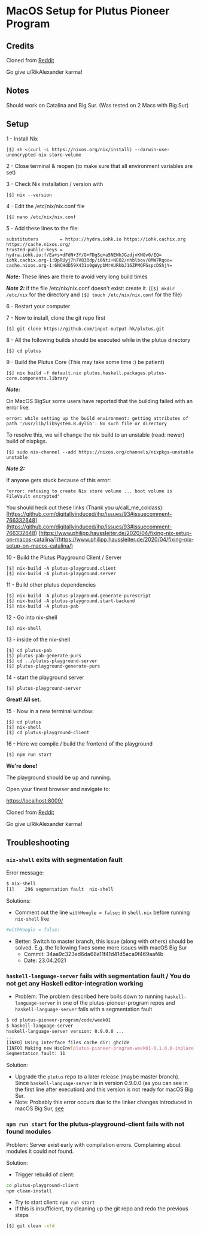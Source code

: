 # MacOS Setup for Plutus Pioneer Program

## Credits
Cloned from [Reddit](https://www.reddit.com/r/cardano/comments/mmzut6/macos_plutus_playground_build_instructions/)

Go give u/RikAlexander karma!

## Notes

Should work on Catalina and Big Sur. (Was tested on 2 Macs with Big Sur)

## Setup

1 - Install Nix

    [$] sh <(curl -L https://nixos.org/nix/install) --darwin-use-unencrypted-nix-store-volume


2 - Close terminal & reopen (to make sure that all environment variables are set)

3 - Check Nix installation / version with

    [$] nix --version


4 - Edit the /etc/nix/nix.conf file

    [$] nano /etc/nix/nix.conf


5 - Add these lines to the file:

    substituters        = https://hydra.iohk.io https://iohk.cachix.org https://cache.nixos.org/
    trusted-public-keys = hydra.iohk.io:f/Ea+s+dFdN+3Y/G+FDgSq+a5NEWhJGzdjvKNGv0/EQ= iohk.cachix.org-1:DpRUyj7h7V830dp/i6Nti+NEO2/nhblbov/8MW7Rqoo= cache.nixos.org-1:6NCHdD59X431o0gWypbMrAURkbJ16ZPMQFGspcDShjY=


_**Note:**_ These lines are there to avoid very long build times

_**Note 2:**_ if the file /etc/nix/nix.conf doesn't exist: create it. (`[$] mkdir /etc/nix` for the directory and `[$] touch /etc/nix/nix.conf` for the file)

6 - Restart your computer

7 - Now to install, clone the git repo first

    [$] git clone https://github.com/input-output-hk/plutus.git


8 - All the following builds should be executed while in the plutus directory

    [$] cd plutus


9 - Build the Plutus Core (This may take some time :) be patient)

    [$] nix build -f default.nix plutus.haskell.packages.plutus-core.components.library


_**Note:**_

On MacOS BigSur some users have reported that the building failed with an error like:

    error: while setting up the build environment: getting attributes of path '/usr/lib/libSystem.B.dylib': No such file or directory


To resolve this, we will change the nix build to an unstable (read: newer) build of nixpkgs.

    [$] sudo nix-channel --add https://nixos.org/channels/nixpkgs-unstable unstable

_**Note 2:**_

If anyone gets stuck because of this error:

    "error: refusing to create Nix store volume ... boot volume is FileVault encrypted"

You should heck out these links (Thank you u/call_me_coldass):
[https://github.com/digitallyinduced/ihp/issues/93#issuecomment-766332648](https://github.com/digitallyinduced/ihp/issues/93#issuecomment-766332648)
[https://www.philipp.haussleiter.de/2020/04/fixing-nix-setup-on-macos-catalina/](https://www.philipp.haussleiter.de/2020/04/fixing-nix-setup-on-macos-catalina/)


10 - Build the Plutus Playground Client / Server

    [$] nix-build -A plutus-playground.client
    [$] nix-build -A plutus-playground.server


11 - Build other plutus dependencies

    [$] nix-build -A plutus-playground.generate-purescript
    [$] nix-build -A plutus-playground.start-backend
    [$] nix-build -A plutus-pab


12 - Go into nix-shell

    [$] nix-shell


13 - inside of the nix-shell

    [$] cd plutus-pab
    [$] plutus-pab-generate-purs
    [$] cd ../plutus-playground-server
    [$] plutus-playground-generate-purs


14 - start the playground server

    [$] plutus-playground-server




**Great! All set.**



15 - Now in a new terminal window:

    [$] cd plutus
    [$] nix-shell
    [$] cd plutus-playground-client


16 - Here we compile / build the frontend of the playground

    [$] npm run start




**We're done!**

The playground should be up and running.

Open your finest browser and navigate to:

[https://localhost:8009/](https://localhost:8009/)

Cloned from [Reddit](https://www.reddit.com/r/cardano/comments/mmzut6/macos_plutus_playground_build_instructions/)

Go give u/RikAlexander karma!



## Troubleshooting


### `nix-shell` exits with segmentation fault

Error message:
```bash
$ nix-shell
[1]    296 segmentation fault  nix-shell
```

Solutions:
- Comment out the line `withHoogle = false;` in `shell.nix` before running `nix-shell` like
```nix
#withHoogle = false;
```
- Better: Switch to master branch, this issue (along with others) should be solved.
  E.g. the following fixes some more issues with macOS Big Sur
    - Commit: 34aa9c323ed6da68a11f41d41d5aca9f469aaf4b
    - Date: 23.04.2021


### `haskell-language-server` fails with segmentation fault / You do not get any Haskell editor-integration working

- Problem: The problem described here boils down to running `haskell-language-server` in one of the plutus-pioneer-program repos and `haskell-language-server` fails with a segmentation fault
```bash
$ cd plutus-pioneer-program/code/week01
$ haskell-language-server
haskell-language-server version: 0.9.0.0 ...
...
[INFO] Using interface files cache dir: ghcide
[INFO] Making new HscEnv[plutus-pioneer-program-week01-0.1.0.0-inplace]
Segmentation fault: 11
```

Solution:
- Upgrade the `plutus` repo to a later release (maybe master branch).
  Since `haskell-language-server` is in version 0.9.0.0 (as you can see in the first line after execution) and this version is not ready for macOS Big Sur.
- Note: Probably this error occurs due to the linker changes introduced in macOS Big Sur, [see](https://github.com/input-output-hk/haskell.nix/issues/982)


### `npm run start` for the plutus-playground-client fails with not found modules

Problem: Server exist early with compilation errors. Complaining about modules it could not found.

Solution:
- Trigger rebuild of client:
```bash
cd plutus-playground-client
npm clean-install
```
- Try to start client: `npm run start`
- If this is insufficient, try cleaning up the git repo and redo the previous steps
```bash
[$] git clean -xfd
```
